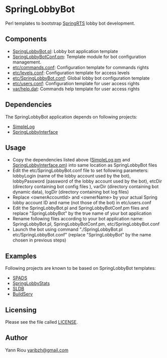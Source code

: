 SpringLobbyBot
==============
Perl templates to bootstrap [SpringRTS](http://springrts.com/) lobby bot
development.

Components
----------
* [SpringLobbyBot.pl](SpringLobbyBot.pl): Lobby bot application template
* [SpringLobbyBotConf.pm](SpringLobbyBotConf.pm): Template module for bot
  configuration management.
* [etc/commands.conf](etc/commands.conf): Configuration template for commands
  rights
* [etc/levels.conf](etc/levels.conf): Configuration template for access levels
* [etc/SpringLobbyBot.conf](etc/SpringLobbyBot.conf): Global lobby bot
  configuration template
* [etc/users.conf](etc/users.conf): Configuration template for user access
  rights
* [var/help.dat](var/help.dat): Commands help template for user access rights

Dependencies
------------
The SpringLobbyBot application depends on following projects:
* [SimpleLog](https://github.com/Yaribz/SimpleLog)
* [SpringLobbyInterface](https://github.com/Yaribz/SpringLobbyInterface)

Usage
-----
* Copy the dependencies listed above ([SimpleLog.pm](https://raw.github.com/Yaribz/SimpleLog/master/SimpleLog.pm)
  and [SpringLobbyInterface.pm](https://raw.github.com/Yaribz/SpringLobbyInterface/master/SpringLobbyInterface.pm))
  into same location as SpringLobbyBot files
* Edit the etc/SpringLobbyBot.conf file to set following parameters: lobbyLogin
  (name of the lobby account used by the bot), lobbyPassword (password of the
  lobby account used by the bot), etcDir (directory containing bot config files
  ), varDir (directory containing bot dynamic data), logDir (directory
  containing bot log files)
* Replace &lt;ownerAccountId&gt; and &lt;ownerName&gt; by your actual Spring lobby account
  ID and name (not those of the bot) in etc/users.conf
* Edit the SpringLobbyBot.pl and SpringLobbyBotConf.pm files and replace
  "SpringLobbyBot" by the true name of your bot application
* Rename following files according to your bot application name:
  SpringLobbyBot.pl, SpringLobbyBotConf.pm, etc/SpringLobbyBot.conf
* Launch the bot using command "./SpringLobbyBot.pl etc/SpringLobbyBot.conf"
  (replace "SpringLobbyBot" by the name chosen in previous steps)

Examples
--------
Following projects are known to be based on SpringLobbyBot templates:
* [SPADS](https://github.com/Yaribz/SPADS)
* [SpringLobbyStats](https://github.com/Yaribz/SpringLobbyStats)
* [SLDB](https://github.com/Yaribz/SLDB)
* [BuildServ](https://github.com/Yaribz/BuildServ)

Licensing
---------
Please see the file called [LICENSE](LICENSE).

Author
------
Yann Riou <yaribzh@gmail.com>